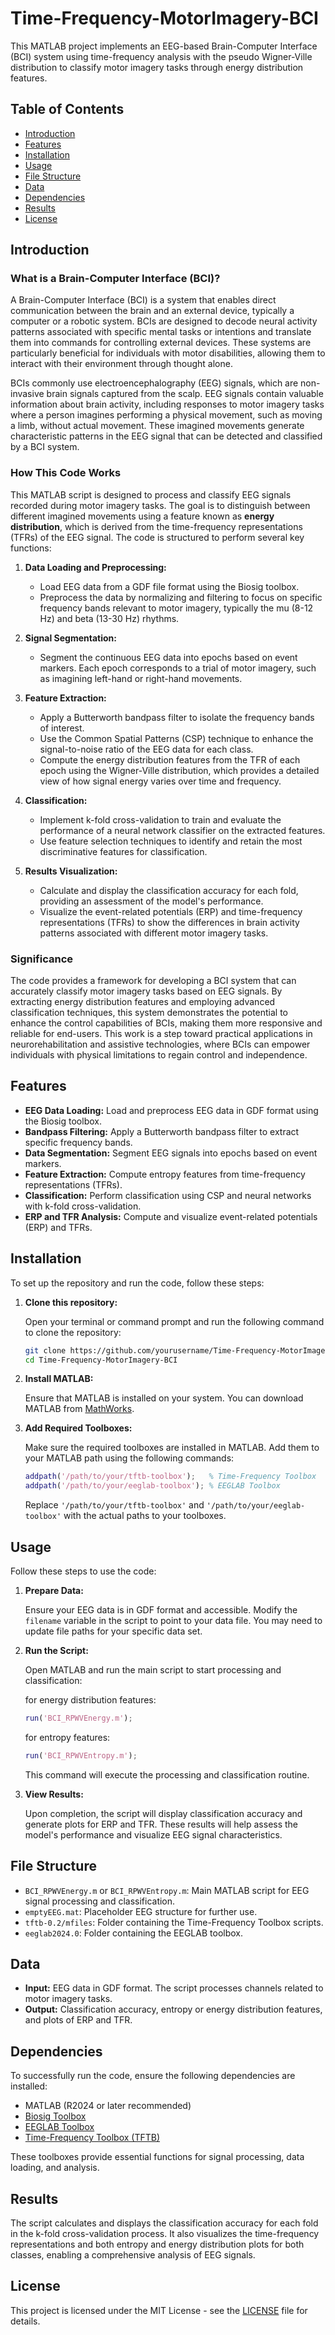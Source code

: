 # Time-Frequency-MotorImagery-BCI

This MATLAB project implements an EEG-based Brain-Computer Interface (BCI) system using time-frequency analysis with the pseudo Wigner-Ville distribution to classify motor imagery tasks through energy distribution features.

## Table of Contents

- [Introduction](#introduction)
- [Features](#features)
- [Installation](#installation)
- [Usage](#usage)
- [File Structure](#file-structure)
- [Data](#data)
- [Dependencies](#dependencies)
- [Results](#results)
- [License](#license)

## Introduction

### What is a Brain-Computer Interface (BCI)?

A Brain-Computer Interface (BCI) is a system that enables direct communication between the brain and an external device, typically a computer or a robotic system. BCIs are designed to decode neural activity patterns associated with specific mental tasks or intentions and translate them into commands for controlling external devices. These systems are particularly beneficial for individuals with motor disabilities, allowing them to interact with their environment through thought alone.

BCIs commonly use electroencephalography (EEG) signals, which are non-invasive brain signals captured from the scalp. EEG signals contain valuable information about brain activity, including responses to motor imagery tasks where a person imagines performing a physical movement, such as moving a limb, without actual movement. These imagined movements generate characteristic patterns in the EEG signal that can be detected and classified by a BCI system.

### How This Code Works

This MATLAB script is designed to process and classify EEG signals recorded during motor imagery tasks. The goal is to distinguish between different imagined movements using a feature known as **energy distribution**, which is derived from the time-frequency representations (TFRs) of the EEG signal. The code is structured to perform several key functions:

1. **Data Loading and Preprocessing:**
   - Load EEG data from a GDF file format using the Biosig toolbox.
   - Preprocess the data by normalizing and filtering to focus on specific frequency bands relevant to motor imagery, typically the mu (8-12 Hz) and beta (13-30 Hz) rhythms.

2. **Signal Segmentation:**
   - Segment the continuous EEG data into epochs based on event markers. Each epoch corresponds to a trial of motor imagery, such as imagining left-hand or right-hand movements.

3. **Feature Extraction:**
   - Apply a Butterworth bandpass filter to isolate the frequency bands of interest.
   - Use the Common Spatial Patterns (CSP) technique to enhance the signal-to-noise ratio of the EEG data for each class.
   - Compute the energy distribution features from the TFR of each epoch using the Wigner-Ville distribution, which provides a detailed view of how signal energy varies over time and frequency.

4. **Classification:**
   - Implement k-fold cross-validation to train and evaluate the performance of a neural network classifier on the extracted features.
   - Use feature selection techniques to identify and retain the most discriminative features for classification.

5. **Results Visualization:**
   - Calculate and display the classification accuracy for each fold, providing an assessment of the model's performance.
   - Visualize the event-related potentials (ERP) and time-frequency representations (TFRs) to show the differences in brain activity patterns associated with different motor imagery tasks.

### Significance

The code provides a framework for developing a BCI system that can accurately classify motor imagery tasks based on EEG signals. By extracting energy distribution features and employing advanced classification techniques, this system demonstrates the potential to enhance the control capabilities of BCIs, making them more responsive and reliable for end-users. This work is a step toward practical applications in neurorehabilitation and assistive technologies, where BCIs can empower individuals with physical limitations to regain control and independence.

## Features

- **EEG Data Loading:** Load and preprocess EEG data in GDF format using the Biosig toolbox.
- **Bandpass Filtering:** Apply a Butterworth bandpass filter to extract specific frequency bands.
- **Data Segmentation:** Segment EEG signals into epochs based on event markers.
- **Feature Extraction:** Compute entropy features from time-frequency representations (TFRs).
- **Classification:** Perform classification using CSP and neural networks with k-fold cross-validation.
- **ERP and TFR Analysis:** Compute and visualize event-related potentials (ERP) and TFRs.

## Installation

To set up the repository and run the code, follow these steps:

1. **Clone this repository:**

   Open your terminal or command prompt and run the following command to clone the repository:

   ```bash
   git clone https://github.com/yourusername/Time-Frequency-MotorImagery-BCI.git
   cd Time-Frequency-MotorImagery-BCI
   ```

2. **Install MATLAB:**

   Ensure that MATLAB is installed on your system. You can download MATLAB from [MathWorks](https://www.mathworks.com/products/matlab.html).

3. **Add Required Toolboxes:**

   Make sure the required toolboxes are installed in MATLAB. Add them to your MATLAB path using the following commands:

   ```matlab
   addpath('/path/to/your/tftb-toolbox');   % Time-Frequency Toolbox
   addpath('/path/to/your/eeglab-toolbox'); % EEGLAB Toolbox
   ```

   Replace `'/path/to/your/tftb-toolbox'` and `'/path/to/your/eeglab-toolbox'` with the actual paths to your toolboxes.

## Usage

Follow these steps to use the code:

1. **Prepare Data:**

   Ensure your EEG data is in GDF format and accessible. Modify the `filename` variable in the script to point to your data file. You may need to update file paths for your specific data set.

2. **Run the Script:**

   Open MATLAB and run the main script to start processing and classification:

   for energy distribution features:
   ```matlab
   run('BCI_RPWVEnergy.m');
   ```
   
   for entropy features:
   ```matlab
   run('BCI_RPWVEntropy.m');
   ```
   This command will execute the processing and classification routine.

3. **View Results:**

   Upon completion, the script will display classification accuracy and generate plots for ERP and TFR. These results will help assess the model's performance and visualize EEG signal characteristics.

## File Structure

- `BCI_RPWVEnergy.m` or `BCI_RPWVEntropy.m`: Main MATLAB script for EEG signal processing and classification.
- `emptyEEG.mat`: Placeholder EEG structure for further use.
- `tftb-0.2/mfiles`: Folder containing the Time-Frequency Toolbox scripts.
- `eeglab2024.0`: Folder containing the EEGLAB toolbox.

## Data

- **Input:** EEG data in GDF format. The script processes channels related to motor imagery tasks.
- **Output:** Classification accuracy, entropy or energy distribution features, and plots of ERP and TFR.

## Dependencies

To successfully run the code, ensure the following dependencies are installed:

- MATLAB (R2024 or later recommended)
- [Biosig Toolbox](https://sourceforge.net/projects/biosig/)
- [EEGLAB Toolbox](https://sccn.ucsd.edu/eeglab/)
- [Time-Frequency Toolbox (TFTB)](https://tftb.nongnu.org/)

These toolboxes provide essential functions for signal processing, data loading, and analysis.

## Results

The script calculates and displays the classification accuracy for each fold in the k-fold cross-validation process. It also visualizes the time-frequency representations and both entropy and energy distribution plots for both classes, enabling a comprehensive analysis of EEG signals.

## License

This project is licensed under the MIT License - see the [LICENSE](LICENSE) file for details.
